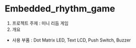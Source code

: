 # Embedded_rhythm_game

1. 프로젝트 주제 : 미니 리듬 게임
2. 개요
- 사용 부품 : Dot Matrix LED, Text LCD, Push Switch, Buzzer
